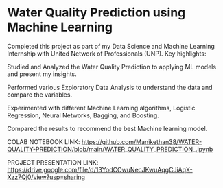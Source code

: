 # Water Quality Prediction using Machine Learning
Completed this project as part of my Data Science and Machine Learning Internship with United Network of Professionals (UNP). Key highlights:

Studied and Analyzed the Water Quality Prediction to applying ML models and present my insights.

Performed various Exploratory Data Analysis to understand the data and compare the variables.

Experimented with different Machine Learning algorithms, Logistic Regression, Neural Networks, Bagging, and Boosting.

Compared the results to recommend the best Machine learning model.

COLAB NOTEBOOK LINK:
https://github.com/Manikethan38/WATER-QUALITY-PREDICTION/blob/main/WATER_QUALITY_PREDICTION_.ipynb


PROJECT PRESENTATION LINK:
https://drive.google.com/file/d/13YodCOwuNecJKwuAqgCJiAqX-Xzz7Qj0/view?usp=sharing




